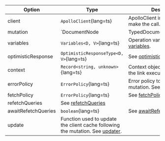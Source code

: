 | Option | Type | Description |
| ------ | ---- | ----------- |
| client | `ApolloClient`{lang=ts} | ApolloClient instance use to make the call. |
| mutation | `DocumentNode | TypedDocumentNode`{lang=ts} | A specific mutation document. See [mutation](/api/core/interfaces/mutation/#mutation). |
| variables | `Variables<D, V>`{lang=ts} | Operation variables. See [variables](/api/core/interfaces/mutation/#variables). |
| optimisticResponse | `OptimisticResponseType<D, V>`{lang=ts} | See [optimisticResponse](/api/core/interfaces/mutation/#optimisticresponse) |
| context | `Record<string, unknown>`{lang=ts} | Context object passed through the link execution chain. |
| errorPolicy | `ErrorPolicy`{lang=ts} | Error policy to use for the mutation. See [errorPolicy](/api/core/interfaces/mutation/#errorpolicy) |
| fetchPolicy | `ErrorPolicy`{lang=ts} | See [fetchPolicy](/api/core/interfaces/mutation/#fetchpolicy) |
| refetchQueries | See [refetchQueries](/api/core/interfaces/mutation/#refetchqueries) | |
| awaitRefetchQueries | `boolean`{lang=ts} | See [awaitRefetchQueries](/api/core/interfaces/mutation/#awaitrefetchqueries) |
| update | Function used to update the client cache following the mutation. See [updater](/api/core/interfaces/mutation/#updater). |
